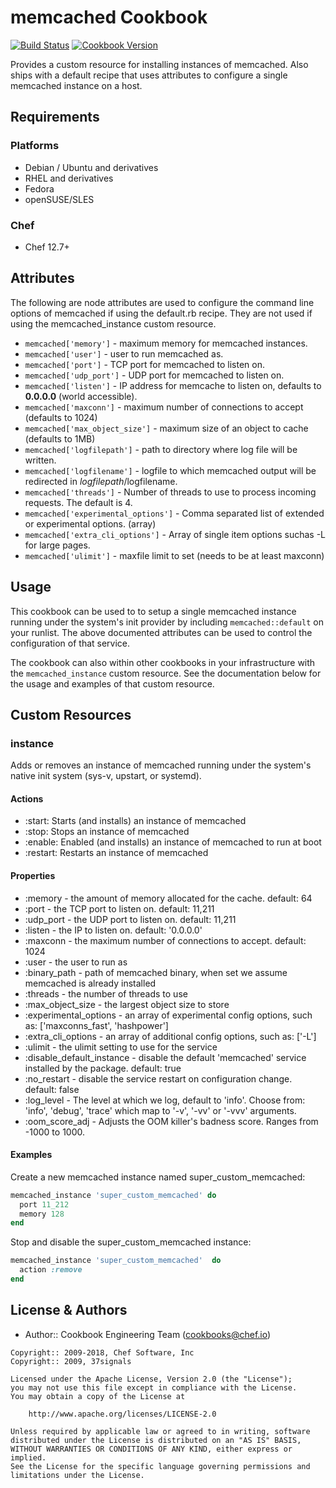 # memcached Cookbook

[![Build Status](https://travis-ci.org/chef-cookbooks/memcached.svg?branch=master)](https://travis-ci.org/chef-cookbooks/memcached) [![Cookbook Version](https://img.shields.io/cookbook/v/memcached.svg)](https://supermarket.chef.io/cookbooks/memcached)

Provides a custom resource for installing instances of memcached. Also ships with a default recipe that uses attributes to configure a single memcached instance on a host.

## Requirements

### Platforms

- Debian / Ubuntu and derivatives
- RHEL and derivatives
- Fedora
- openSUSE/SLES

### Chef

- Chef 12.7+

## Attributes

The following are node attributes are used to configure the command line options of memcached if using the default.rb recipe. They are not used if using the memcached_instance custom resource.

- `memcached['memory']` - maximum memory for memcached instances.
- `memcached['user']` - user to run memcached as.
- `memcached['port']` - TCP port for memcached to listen on.
- `memcached['udp_port']` - UDP port for memcached to listen on.
- `memcached['listen']` - IP address for memcache to listen on, defaults to **0.0.0.0** (world accessible).
- `memcached['maxconn']` - maximum number of connections to accept (defaults to 1024)
- `memcached['max_object_size']` - maximum size of an object to cache (defaults to 1MB)
- `memcached['logfilepath']` - path to directory where log file will be written.
- `memcached['logfilename']` - logfile to which memcached output will be redirected in $logfilepath/$logfilename.
- `memcached['threads']` - Number of threads to use to process incoming requests. The default is 4.
- `memcached['experimental_options']` - Comma separated list of extended or experimental options. (array)
- `memcached['extra_cli_options']` - Array of single item options suchas -L for large pages.
- `memcached['ulimit']` - maxfile limit to set (needs to be at least maxconn)

## Usage

This cookbook can be used to to setup a single memcached instance running under the system's init provider by including `memcached::default` on your runlist. The above documented attributes can be used to control the configuration of that service.

The cookbook can also within other cookbooks in your infrastructure with the `memcached_instance` custom resource. See the documentation below for the usage and examples of that custom resource.

## Custom Resources

### instance

Adds or removes an instance of memcached running under the system's native init system (sys-v, upstart, or systemd).

#### Actions

- :start: Starts (and installs) an instance of memcached
- :stop: Stops an instance of memcached
- :enable: Enabled (and installs) an instance of memcached to run at boot
- :restart: Restarts an instance of memcached

#### Properties

- :memory - the amount of memory allocated for the cache. default: 64
- :port - the TCP port to listen on. default: 11,211
- :udp_port - the UDP port to listen on. default: 11,211
- :listen - the IP to listen on. default: '0.0.0.0'
- :maxconn - the maximum number of connections to accept. default: 1024
- :user - the user to run as
- :binary_path - path of memcached binary, when set we assume memcached is already installed
- :threads - the number of threads to use
- :max_object_size - the largest object size to store
- :experimental_options - an array of experimental config options, such as: ['maxconns_fast', 'hashpower']
- :extra_cli_options - an array of additional config options, such as: ['-L']
- :ulimit - the ulimit setting to use for the service
- :disable_default_instance - disable the default 'memcached' service installed by the package. default: true
- :no_restart - disable the service restart on configuration change. default: false
- :log_level - The level at which we log, default to 'info'. Choose from: 'info', 'debug', 'trace' which map to '-v', '-vv' or '-vvv' arguments.
- :oom_score_adj - Adjusts the OOM killer's badness score. Ranges from -1000 to 1000.

#### Examples

Create a new memcached instance named super_custom_memcached:

```ruby
memcached_instance 'super_custom_memcached' do
  port 11_212
  memory 128
end
```

Stop and disable the super_custom_memcached instance:

```ruby
memcached_instance 'super_custom_memcached'  do
  action :remove
end
```

## License & Authors

- Author:: Cookbook Engineering Team ([cookbooks@chef.io](mailto:cookbooks@chef.io))

```text
Copyright:: 2009-2018, Chef Software, Inc
Copyright:: 2009, 37signals

Licensed under the Apache License, Version 2.0 (the "License");
you may not use this file except in compliance with the License.
You may obtain a copy of the License at

    http://www.apache.org/licenses/LICENSE-2.0

Unless required by applicable law or agreed to in writing, software
distributed under the License is distributed on an "AS IS" BASIS,
WITHOUT WARRANTIES OR CONDITIONS OF ANY KIND, either express or implied.
See the License for the specific language governing permissions and
limitations under the License.
```
